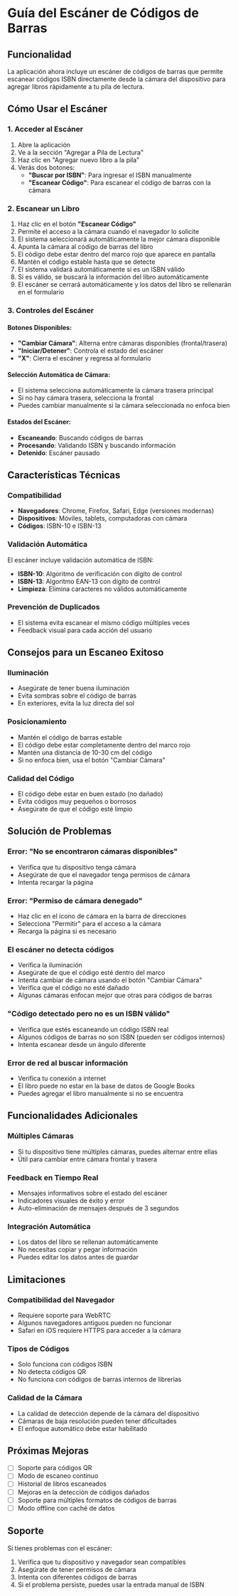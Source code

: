 # Guía del Escáner de Códigos de Barras

## Funcionalidad

La aplicación ahora incluye un escáner de códigos de barras que permite escanear códigos ISBN directamente desde la cámara del dispositivo para agregar libros rápidamente a tu pila de lectura.

## Cómo Usar el Escáner

### 1. Acceder al Escáner
1. Abre la aplicación
2. Ve a la sección "Agregar a Pila de Lectura"
3. Haz clic en "Agregar nuevo libro a la pila"
4. Verás dos botones:
   - **"Buscar por ISBN"**: Para ingresar el ISBN manualmente
   - **"Escanear Código"**: Para escanear el código de barras con la cámara

### 2. Escanear un Libro
1. Haz clic en el botón **"Escanear Código"**
2. Permite el acceso a la cámara cuando el navegador lo solicite
3. El sistema seleccionará automáticamente la mejor cámara disponible
4. Apunta la cámara al código de barras del libro
5. El código debe estar dentro del marco rojo que aparece en pantalla
6. Mantén el código estable hasta que se detecte
7. El sistema validará automáticamente si es un ISBN válido
8. Si es válido, se buscará la información del libro automáticamente
9. El escáner se cerrará automáticamente y los datos del libro se rellenarán en el formulario

### 3. Controles del Escáner

#### Botones Disponibles:
- **"Cambiar Cámara"**: Alterna entre cámaras disponibles (frontal/trasera)
- **"Iniciar/Detener"**: Controla el estado del escáner
- **"X"**: Cierra el escáner y regresa al formulario

#### Selección Automática de Cámara:
- El sistema selecciona automáticamente la cámara trasera principal
- Si no hay cámara trasera, selecciona la frontal
- Puedes cambiar manualmente si la cámara seleccionada no enfoca bien

#### Estados del Escáner:
- **Escaneando**: Buscando códigos de barras
- **Procesando**: Validando ISBN y buscando información
- **Detenido**: Escáner pausado

## Características Técnicas

### Compatibilidad
- **Navegadores**: Chrome, Firefox, Safari, Edge (versiones modernas)
- **Dispositivos**: Móviles, tablets, computadoras con cámara
- **Códigos**: ISBN-10 e ISBN-13

### Validación Automática
El escáner incluye validación automática de ISBN:
- **ISBN-10**: Algoritmo de verificación con dígito de control
- **ISBN-13**: Algoritmo EAN-13 con dígito de control
- **Limpieza**: Elimina caracteres no válidos automáticamente

### Prevención de Duplicados
- El sistema evita escanear el mismo código múltiples veces
- Feedback visual para cada acción del usuario

## Consejos para un Escaneo Exitoso

### Iluminación
- Asegúrate de tener buena iluminación
- Evita sombras sobre el código de barras
- En exteriores, evita la luz directa del sol

### Posicionamiento
- Mantén el código de barras estable
- El código debe estar completamente dentro del marco rojo
- Mantén una distancia de 10-30 cm del código
- Si no enfoca bien, usa el botón "Cambiar Cámara"

### Calidad del Código
- El código debe estar en buen estado (no dañado)
- Evita códigos muy pequeños o borrosos
- Asegúrate de que el código esté limpio

## Solución de Problemas

### Error: "No se encontraron cámaras disponibles"
- Verifica que tu dispositivo tenga cámara
- Asegúrate de que el navegador tenga permisos de cámara
- Intenta recargar la página

### Error: "Permiso de cámara denegado"
- Haz clic en el ícono de cámara en la barra de direcciones
- Selecciona "Permitir" para el acceso a la cámara
- Recarga la página si es necesario

### El escáner no detecta códigos
- Verifica la iluminación
- Asegúrate de que el código esté dentro del marco
- Intenta cambiar de cámara usando el botón "Cambiar Cámara"
- Verifica que el código no esté dañado
- Algunas cámaras enfocan mejor que otras para códigos de barras

### "Código detectado pero no es un ISBN válido"
- Verifica que estés escaneando un código ISBN real
- Algunos códigos de barras no son ISBN (pueden ser códigos internos)
- Intenta escanear desde un ángulo diferente

### Error de red al buscar información
- Verifica tu conexión a internet
- El libro puede no estar en la base de datos de Google Books
- Puedes agregar el libro manualmente si no se encuentra

## Funcionalidades Adicionales

### Múltiples Cámaras
- Si tu dispositivo tiene múltiples cámaras, puedes alternar entre ellas
- Útil para cambiar entre cámara frontal y trasera

### Feedback en Tiempo Real
- Mensajes informativos sobre el estado del escáner
- Indicadores visuales de éxito y error
- Auto-eliminación de mensajes después de 3 segundos

### Integración Automática
- Los datos del libro se rellenan automáticamente
- No necesitas copiar y pegar información
- Puedes editar los datos antes de guardar

## Limitaciones

### Compatibilidad del Navegador
- Requiere soporte para WebRTC
- Algunos navegadores antiguos pueden no funcionar
- Safari en iOS requiere HTTPS para acceder a la cámara

### Tipos de Códigos
- Solo funciona con códigos ISBN
- No detecta códigos QR
- No funciona con códigos de barras internos de librerías

### Calidad de la Cámara
- La calidad de detección depende de la cámara del dispositivo
- Cámaras de baja resolución pueden tener dificultades
- El enfoque automático debe estar habilitado

## Próximas Mejoras

- [ ] Soporte para códigos QR
- [ ] Modo de escaneo continuo
- [ ] Historial de libros escaneados
- [ ] Mejoras en la detección de códigos dañados
- [ ] Soporte para múltiples formatos de códigos de barras
- [ ] Modo offline con caché de datos

## Soporte

Si tienes problemas con el escáner:
1. Verifica que tu dispositivo y navegador sean compatibles
2. Asegúrate de tener permisos de cámara
3. Intenta con diferentes códigos de barras
4. Si el problema persiste, puedes usar la entrada manual de ISBN